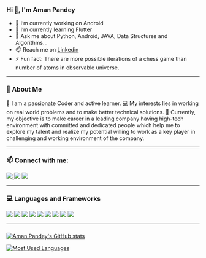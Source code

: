 ### Hi 👋, I'm Aman Pandey

- 🔭 I’m currently working on Android
- 🌱 I’m currently learning Flutter
- 💬 Ask me about Python, Android, JAVA, Data Structures and Algorithms...
- 📫 Reach me on <html><a href="https://www.linkedin.com/in/aman-pandey-760900187">Linkedin</a></html>
- ⚡ Fun fact: There are more possible iterations of a chess game than number of atoms in observable universe.
------------------
### 🧑 About Me 
📝 I am a passionate Coder and active learner.
💻 My interests lies in working on real world problems and to make better technical solutions.
🧐 Currently, my objective is to make career in a leading company having high-tech environment with committed and dedicated people which help me to explore my talent and realize my potential willing to work as a key player in challenging and working environment of the company.

------------------
### 📫 Connect with me:
<a href="https://www.linkedin.com/in/aman-pandey-760900187"><img src="https://img.shields.io/badge/LinkedIn-0077B5?style=for-the-badge&logo=linkedin&logoColor=white" />  </a>
<a href="https://www.facebook.com/profile.php?id=100025421438936"><img src="https://img.shields.io/badge/Facebook-1877F2?style=for-the-badge&logo=facebook&logoColor=white" /></a>
<a href="https://www.instagram.com/aman_pandey_2705/"><img src="https://img.shields.io/badge/Instagram-E4405F?style=for-the-badge&logo=instagram&logoColor=white" /></a>

------------------
### 💻 Languages and Frameworks
<img src="https://img.shields.io/badge/Python-14354C?style=for-the-badge&logo=python&logoColor=white" />        <img src="https://img.shields.io/badge/Java-ED8B00?style=for-the-badge&logo=java&logoColor=white" />        <img src="https://img.shields.io/badge/Dart-0175C2?style=for-the-badge&logo=dart&logoColor=white" />    <img src="https://img.shields.io/badge/Flutter-02569B?style=for-the-badge&logo=flutter&logoColor=white" />    <img src="https://img.shields.io/badge/Jupyter-F37626.svg?&style=for-the-badge&logo=Jupyter&logoColor=white" />   <img src="https://img.shields.io/badge/firebase-ffca28?style=for-the-badge&logo=firebase&logoColor=black" />    <img src="https://img.shields.io/badge/Android-3DDC84?style=for-the-badge&logo=android&logoColor=white" />    <img src="https://img.shields.io/badge/Visual_Studio_Code-0078D4?style=for-the-badge&logo=visual%20studio%20code&logoColor=white" />    <img src="https://img.shields.io/badge/Adobe%20XD-FF61F6?style=for-the-badge&logo=Adobe%20XD&logoColor=white" />

------------------
###
[![Aman Pandey's GitHub stats](https://github-readme-stats.vercel.app/api?username=ap14087&show_icons=true&theme=merko)
](https://github.com/anuraghazra/github-readme-stats)

[![Most Used Languages](https://github-readme-stats.vercel.app/api/top-langs/?username=ap14087&show_icons=true&theme=merko&layout=compact)](https://github.com/anuraghazra/github-readme-stats)
